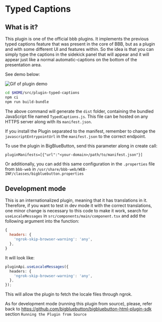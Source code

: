 # Typed Captions

## What is it?

This plugin is one of the official bbb plugins. It implements the previous typed captions feature that was present in the core of BBB, but as a plugin and with some different UI and features within. So the idea is that you can simply type the captions in the sidekick panel that will appear and it will appear just like a normal automatic-captions on the bottom of the presentation area.

See demo below:

![Gif of plugin demo](./public/assets/plugin_demo.gif)

```bash
cd $HOME/src/plugin-typed-captions
npm ci
npm run build-bundle
```

The above command will generate the `dist` folder, containing the bundled JavaScript file named `TypedCaptions.js`. This file can be hosted on any HTTPS server along with its `manifest.json`.

If you install the Plugin separated to the manifest, remember to change the `javascriptEntrypointUrl` in the `manifest.json` to the correct endpoint.

To use the plugin in BigBlueButton, send this parameter along in create call:

```
pluginManifests=[{"url":"<your-domain>/path/to/manifest.json"}]
```

Or additionally, you can add this same configuration in the `.properties` file from `bbb-web` in `/usr/share/bbb-web/WEB-INF/classes/bigbluebutton.properties`


## Development mode

This is an internationalized plugin, meaning that it has translations in it. Therefore, if you want to test in dev mode it with the correct translations, one minor change is necessary to this code to make it work, search for `useLocaleMessages` in `src/components/main/component.tsx` and add the following argument into the function:

```js
{
  headers: {
    'ngrok-skip-browser-warning': 'any',
  },
}
```

It will look like:

```ts
pluginApi.useLocaleMessages({
  headers: {
    'ngrok-skip-browser-warning': 'any',
  },
});
```

This will allow the plugin to fetch the locale files through ngrok.

As for development mode (running this plugin from source), please, refer back to https://github.com/bigbluebutton/bigbluebutton-html-plugin-sdk section `Running the Plugin from Source`
